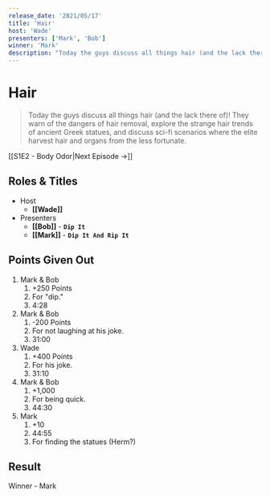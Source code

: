 ```yaml
---
release_date: '2021/05/17'
title: 'Hair'
host: 'Wade'
presenters: ['Mark', 'Bob']
winner: 'Mark'
description: "Today the guys discuss all things hair (and the lack there of)! They warn of the dangers of hair removal, explore the strange hair trends of ancient Greek statues, and discuss sci-fi scenarios where the elite harvest hair and organs from the less fortunate."
---
```


# Hair

> Today the guys discuss all things hair (and the lack there of)! They warn of the dangers of hair removal, explore the strange hair trends of ancient Greek statues, and discuss sci-fi scenarios where the elite harvest hair and organs from the less fortunate.

[[S1E2 - Body Odor|Next Episode →]]

## Roles & Titles

- Host
    - **[[Wade]]**
- Presenters
    - **[[Bob]]** - **`Dip It`**
    - **[[Mark]]** - **`Dip It And Rip It`**

## Points Given Out

1. Mark & Bob
    1. +250 Points
    2. For "dip."
    3. 4:28
2. Mark & Bob
    1. -200 Points
    2. For not laughing at his joke.
    3. 31:00
3. Wade
    1. +400 Points
    2. For his joke.
    3. 31:10
4. Mark & Bob
    1. +1,000
    2. For being quick.
    3. 44:30
5. Mark
    1. +10
    2. 44:55
    3. For finding the statues (Herm?)

## Result

Winner - Mark
